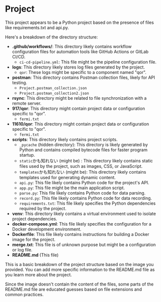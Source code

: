 # Project

This project appears to be a Python project based on the presence of files like requirements.txt and api.py. 

Here's a breakdown of the directory structure:

* **.github/workflows/**: This directory likely contains workflow configuration files for automation tools like GitHub Actions or GitLab CI/CD.
    * `ci-cd-pipeline.yml`: This file might be the pipeline configuration file.
* **logs**: This directory likely stores log files generated by the project.
    * `qor`: These logs might be specific to a component named "qor".
* **postman**: This directory contains Postman collection files, likely for API testing.
    * `Project.postman_collection.json`
    * `Project.postman_collection2.json`
* **rsync**: This directory might be related to file synchronization with a remote server. 
* **917/qor**: This directory might contain project data or configuration specific to "qor".
    * `fermi.txt`
* **11610/qor**: This directory might contain project data or configuration specific to "qor".
    * `fermi.txt`
* **scripts**: This directory likely contains project scripts.
    * `_pycache` (hidden directory): This directory is likely generated by Python and contains compiled bytecode files for faster program startup.
    * `static`かも知れない (might be) : This directory likely contains static files used by the project, such as images, CSS, or JavaScript.
    * `templates`かも知れない (might be): This directory likely contains templates used for generating dynamic content.
    * `api.py`: This file likely contains Python code for the project's API.
    * `app.py`: This file might be the main application script.
    * `parse.py`: This file likely contains Python code for data parsing.
    * `record.py`: This file likely contains Python code for data recording.
    * `requirements.txt`: This file likely specifies the Python dependencies required by the project.
* **venv**: This directory likely contains a virtual environment used to isolate project dependencies.
* **docker-compose.yml**: This file likely specifies the configuration for a Docker development environment.
* **Dockerfile**: This file likely contains instructions for building a Docker image for the project.
* **merge.txt**: This file is of unknown purpose but might be a configuration or log file.
* **README.md** (This file)

This is a basic breakdown of the project structure based on the image you provided. You can add more specific information to the README.md file as you learn more about the project.
</blockquote>

Since the image doesn't contain the content of the files, some parts of the README.md  file are educated guesses based on file extensions and common practices.